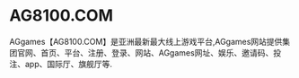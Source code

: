 # AG8100.COM
AGgames【AG8100.COM】是亚洲最新最大线上游戏平台,AGgames网站提供集团官网、首页、平台、注册、登录、网站、AGgames网址、娱乐、邀请码、投注、app、国际厅、旗舰厅等.
